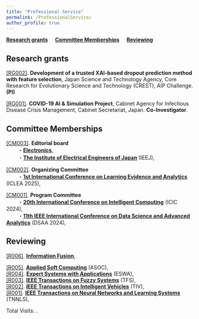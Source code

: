 ```yaml
---
title: "Professional Service"
permalink: /ProfessionalService/
author_profile: true
---
```


**[Research grants](#fau)** &nbsp; &nbsp; **[Committee Memberships](#rau)** &nbsp; &nbsp; **[Reviewing](#cau)** &nbsp; &nbsp;


<h2 id="fau">
Research grants
</h2>

<u>[RG002]</u>. **Development of a trusted XAI-based dropout prediction method with feature selection**, Japan Science and Technology Agency, Core Research for Evolutionary Science and Technology (CREST), AIP Challenge. **(PI)**

<u>[RG001]</u>. **COVID-19 AI & Simulation Project**, Cabinet Agency for Infectious Disease Crisis Management, Cabinet Secretariat, Japan. **Co-Investigator**.


<h2 id="rau">
Committee Memberships
</h2>

<u>[CM003]</u>. **Editorial board**  
&nbsp; &nbsp; &nbsp; &nbsp; ・**[Electronics](https://www.mdpi.com/journal/electronics)**,  
&nbsp; &nbsp; &nbsp; &nbsp; ・**[The Institute of Electrical Engineers of Japan](https://www.iee.jp/en/)** (IEEJ), 

<u>[CM002]</u>. **Organizing Committee**  
&nbsp; &nbsp; &nbsp; &nbsp; ・**[1st International Conference on Learning Evidence and Analytics](https://sites.google.com/leds.ait.kyushu-u.ac.jp/iclea2025/?pli=1)** (ICLEA 2025), 

<u>[CM001]</u>. **Program Committee**  
&nbsp; &nbsp; &nbsp; &nbsp; ・**[20th International Conference on Intelligent Computing](https://www.ic-icc.cn/2024/index.htm)** (ICIC 2024),  
&nbsp; &nbsp; &nbsp; &nbsp; ・**[11th IEEE International Conference on Data Science and Advanced Analytics](https://dsaa2024.dsaa.co/)** (DSAA 2024),  

<h2 id="cau">
Reviewing
</h2>

<u>[R006]</u>. **[Information Fusion](https://www.sciencedirect.com/journal/information-fusion)**,  

<u>[R005]</u>. **[Applied Soft Computing](https://www.sciencedirect.com/journal/applied-soft-computing)** (ASOC),  
<u>[R004]</u>. **[Expert Systems with Applications](https://www.sciencedirect.com/journal/expert-systems-with-applications)** (ESWA),  
<u>[R003]</u>. **[IEEE Transactions on Fuzzy Systems](https://ieeexplore.ieee.org/xpl/RecentIssue.jsp?punumber=91)** (TFS),  
<u>[R002]</u>. **[IEEE Transactions on Intelligent Vehicles](https://ieeexplore.ieee.org/xpl/RecentIssue.jsp?punumber=7274857)** (TIV),  
<u>[R001]</u>. **[IEEE Transactions on Neural Networks and Learning Systems](https://ieeexplore.ieee.org/xpl/RecentIssue.jsp?punumber=5962385)** (TNNLS),  



<script async src="https://npm.elemecdn.com/penndu@1.0.0/bsz.js"></script>
<span id="busuanzi_container_site_pv">Total Visits: <span id="busuanzi_value_site_pv"></span>.</span>
